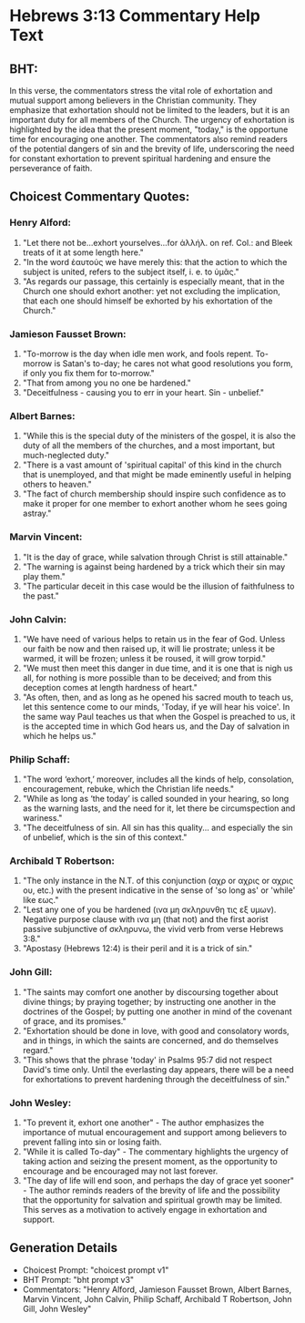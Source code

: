 # Hebrews 3:13 Commentary Help Text

## BHT:
In this verse, the commentators stress the vital role of exhortation and mutual support among believers in the Christian community. They emphasize that exhortation should not be limited to the leaders, but it is an important duty for all members of the Church. The urgency of exhortation is highlighted by the idea that the present moment, "today," is the opportune time for encouraging one another. The commentators also remind readers of the potential dangers of sin and the brevity of life, underscoring the need for constant exhortation to prevent spiritual hardening and ensure the perseverance of faith.

## Choicest Commentary Quotes:
### Henry Alford:
1. "Let there not be...exhort yourselves...for ἀλλήλ. on ref. Col.: and Bleek treats of it at some length here."
2. "In the word ἑαυτούς we have merely this: that the action to which the subject is united, refers to the subject itself, i. e. to ὑμᾶς."
3. "As regards our passage, this certainly is especially meant, that in the Church one should exhort another: yet not excluding the implication, that each one should himself be exhorted by his exhortation of the Church."

### Jamieson Fausset Brown:
1. "To-morrow is the day when idle men work, and fools repent. To-morrow is Satan's to-day; he cares not what good resolutions you form, if only you fix them for to-morrow."
2. "That from among you no one be hardened."
3. "Deceitfulness - causing you to err in your heart. Sin - unbelief."

### Albert Barnes:
1. "While this is the special duty of the ministers of the gospel, it is also the duty of all the members of the churches, and a most important, but much-neglected duty."
2. "There is a vast amount of 'spiritual capital' of this kind in the church that is unemployed, and that might be made eminently useful in helping others to heaven."
3. "The fact of church membership should inspire such confidence as to make it proper for one member to exhort another whom he sees going astray."

### Marvin Vincent:
1. "It is the day of grace, while salvation through Christ is still attainable."
2. "The warning is against being hardened by a trick which their sin may play them."
3. "The particular deceit in this case would be the illusion of faithfulness to the past."

### John Calvin:
1. "We have need of various helps to retain us in the fear of God. Unless our faith be now and then raised up, it will lie prostrate; unless it be warmed, it will be frozen; unless it be roused, it will grow torpid."
2. "We must then meet this danger in due time, and it is one that is nigh us all, for nothing is more possible than to be deceived; and from this deception comes at length hardness of heart."
3. "As often, then, and as long as he opened his sacred mouth to teach us, let this sentence come to our minds, 'Today, if ye will hear his voice'. In the same way Paul teaches us that when the Gospel is preached to us, it is the accepted time in which God hears us, and the Day of salvation in which he helps us."

### Philip Schaff:
1. "The word ‘exhort,’ moreover, includes all the kinds of help, consolation, encouragement, rebuke, which the Christian life needs."
2. "While as long as ‘the today’ is called sounded in your hearing, so long as the warning lasts, and the need for it, let there be circumspection and wariness."
3. "The deceitfulness of sin. All sin has this quality... and especially the sin of unbelief, which is the sin of this context."

### Archibald T Robertson:
1. "The only instance in the N.T. of this conjunction (αχρ or αχρις or αχρις ου, etc.) with the present indicative in the sense of 'so long as' or 'while' like εως."
2. "Lest any one of you be hardened (ινα μη σκληρυνθη τις εξ υμων). Negative purpose clause with ινα μη (that not) and the first aorist passive subjunctive of σκληρυνω, the vivid verb from verse Hebrews 3:8."
3. "Apostasy (Hebrews 12:4) is their peril and it is a trick of sin."

### John Gill:
1. "The saints may comfort one another by discoursing together about divine things; by praying together; by instructing one another in the doctrines of the Gospel; by putting one another in mind of the covenant of grace, and its promises."
2. "Exhortation should be done in love, with good and consolatory words, and in things, in which the saints are concerned, and do themselves regard."
3. "This shows that the phrase 'today' in Psalms 95:7 did not respect David's time only. Until the everlasting day appears, there will be a need for exhortations to prevent hardening through the deceitfulness of sin."

### John Wesley:
1. "To prevent it, exhort one another" - The author emphasizes the importance of mutual encouragement and support among believers to prevent falling into sin or losing faith.
2. "While it is called To-day" - The commentary highlights the urgency of taking action and seizing the present moment, as the opportunity to encourage and be encouraged may not last forever.
3. "The day of life will end soon, and perhaps the day of grace yet sooner" - The author reminds readers of the brevity of life and the possibility that the opportunity for salvation and spiritual growth may be limited. This serves as a motivation to actively engage in exhortation and support.


## Generation Details
- Choicest Prompt: "choicest prompt v1"
- BHT Prompt: "bht prompt v3"
- Commentators: "Henry Alford, Jamieson Fausset Brown, Albert Barnes, Marvin Vincent, John Calvin, Philip Schaff, Archibald T Robertson, John Gill, John Wesley"
